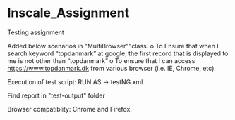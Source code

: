 # Inscale_Assignment

Testing assignment

Added below scenarios in "MultiBrowser""class.
o	To Ensure that when I search keyword “topdanmark” at google, the first record that is displayed to me is not other than “topdanmark”
o	To ensure that I can access https://www.topdanmark.dk from various browser (i.e. IE, Chrome, etc)

Execution of test script:
RUN AS -> testNG.xml

Find report in "test-output" folder

Browser compatiblity: Chrome and Firefox.

